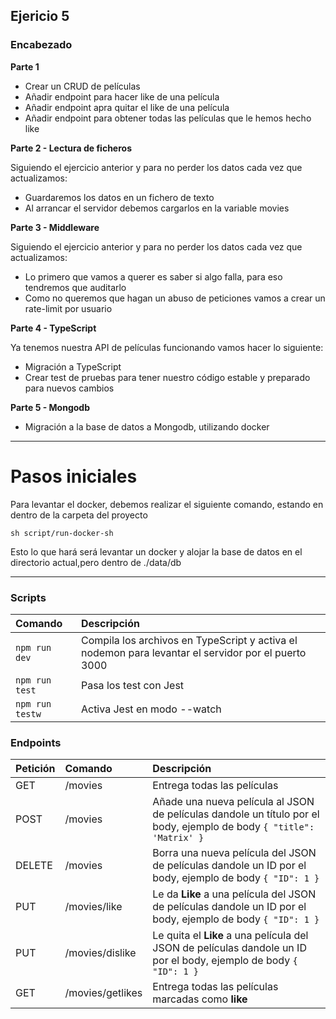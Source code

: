 ## Ejericio 5

### Encabezado

**Parte 1**

- Crear un CRUD de películas
- Añadir endpoint para hacer like de una película
- Añadir endpoint apra quitar el like de una película
- Añadir endpoint para obtener todas las películas que le hemos hecho like

**Parte 2 - Lectura de ficheros**

Siguiendo el ejercicio anterior y para no perder los datos cada vez que actualizamos:

- Guardaremos los datos en un fichero de texto
- Al arrancar el servidor debemos cargarlos en la variable movies

**Parte 3 - Middleware**

Siguiendo el ejercicio anterior y para no perder los datos cada vez que actualizamos:

- Lo primero que vamos a querer es saber si algo falla, para eso tendremos que auditarlo
- Como no queremos que hagan un abuso de peticiones vamos a crear un rate-limit por usuario

**Parte 4 - TypeScript**

Ya tenemos nuestra API de películas funcionando  vamos hacer lo siguiente:

- Migración a TypeScript
- Crear test de pruebas para tener nuestro código estable y preparado para nuevos cambios

**Parte 5 - Mongodb**

- Migración a la base de datos a Mongodb, utilizando docker

-----
# Pasos iniciales

Para levantar el docker, debemos realizar el siguiente comando, estando en dentro de la carpeta del proyecto

`sh script/run-docker-sh`

Esto lo que hará será levantar un docker y alojar la base de datos en el directorio actual,pero dentro de ./data/db

------
### Scripts

| Comando         | Descripción                                                                                         |
| :-------------- | :-------------------------------------------------------------------------------------------------- |
| `npm run dev`   | Compila los archivos en TypeScript y activa el nodemon para levantar el servidor por el puerto 3000 |
| `npm run test`  | Pasa los test con Jest                                                                              |
| `npm run testw` | Activa Jest en modo --watch                                                                         |

### Endpoints

| Petición | Comando          | Descripción                                                                                                          |
| :------- | :--------------- | :------------------------------------------------------------------------------------------------------------------- |
| GET      | /movies          | Entrega todas las películas                                                                                          |
| POST     | /movies          | Añade una nueva película al JSON de películas dandole un título por el body, ejemplo de body `{ "title": 'Matrix' }` |
| DELETE   | /movies          | Borra una nueva película del JSON de películas dandole un ID por el body, ejemplo de body `{ "ID": 1 }`              |
| PUT      | /movies/like     | Le da **Like** a una película del JSON de películas dandole un ID por el body, ejemplo de body `{ "ID": 1 }`         |
| PUT      | /movies/dislike  | Le quita el **Like** a una película del JSON de películas dandole un ID por el body, ejemplo de body `{ "ID": 1 }`   |
| GET      | /movies/getlikes | Entrega todas las películas marcadas como **like**                                                                   |











